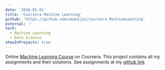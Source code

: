 ```yaml
---
date: '2016-01-01'
title: 'Coursera Machine Learning'
github: 'https://github.com/emanijaz/coursera_MachineLearning'
external: ''
tech:
  - Machine Learning
  - Data Science
showInProjects: true
---
```


Online [Machine Learning Course](https://www.coursera.org/learn/machine-learning) on Coursera. This project contains all my assignments and their solutions. See assignments at my [github link](https://github.com/emanijaz/coursera_MachineLearning)